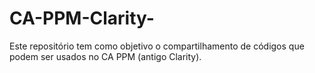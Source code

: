 # CA-PPM-Clarity-
Este repositório tem como objetivo o compartilhamento de códigos que podem ser usados no CA PPM (antigo Clarity).
